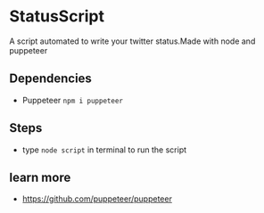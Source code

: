 # StatusScript
A script automated to write your twitter status.Made with node and puppeteer

## Dependencies
* Puppeteer `npm i puppeteer`

## Steps
* type `node script` in terminal to run the script

## learn more
* https://github.com/puppeteer/puppeteer

